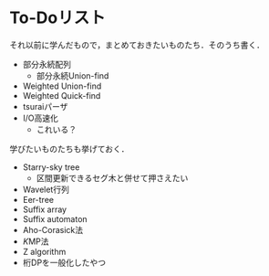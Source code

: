 # To-Doリスト
それ以前に学んだもので，まとめておきたいものたち．そのうち書く．
- 部分永続配列
  - 部分永続Union-find
- Weighted Union-find
- Weighted Quick-find
- tsuraiパーザ
- I/O高速化
  - これいる？

学びたいものたちも挙げておく．
- Starry-sky tree
  - 区間更新できるセグ木と併せて押さえたい
- Wavelet行列
- Eer-tree
- Suffix array
- Suffix automaton
- Aho-Corasick法
- *K*MP法
- Z algorithm
- 桁DPを一般化したやつ